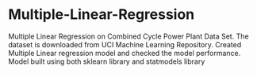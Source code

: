 # Multiple-Linear-Regression
Multiple Linear Regression on Combined Cycle Power Plant Data Set.
The dataset is downloaded from UCI Machine Learning Repository. Created Multiple Linear regression model and checked the model performance. Model built using both sklearn library and statmodels library
